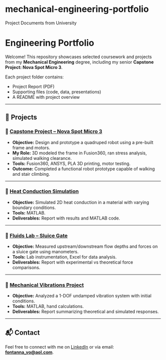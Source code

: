 # mechanical-engineering-portfolio
Project Documents from University
# Engineering Portfolio

Welcome! This repository showcases selected coursework and projects from my **Mechanical Engineering** degree, including my senior **Capstone Project: Nova Spot Micro 3**.

Each project folder contains:
- Project Report (PDF)
- Supporting files (code, data, presentations)
- A README with project overview

---

## 📂 Projects

### 🔹 [Capstone Project – Nova Spot Micro 3](Capstone_Project_NovaSpotMicro3/README.md)
- **Objective:** Design and prototype a quadruped robot using a pre-built frame and motors.  
- **My Role:** 3D modeled the frame in Fusion360, ran stress analysis, simulated walking clearance.  
- **Tools:** Fusion360, ANSYS, PLA 3D printing, motor testing.  
- **Outcome:** Completed a functional robot prototype capable of walking and stair climbing.  

---

### 🔹 [Heat Conduction Simulation](Heat_Conduction_Simulation/README.md)
- **Objective:** Simulated 2D heat conduction in a material with varying boundary conditions.  
- **Tools:** MATLAB.  
- **Deliverables:** Report with results and MATLAB code.  

---

### 🔹 [Fluids Lab – Sluice Gate](Fluids_Lab_SluiceGate/README.md)
- **Objective:** Measured upstream/downstream flow depths and forces on a sluice gate using manometers.  
- **Tools:** Lab instrumentation, Excel for data analysis.  
- **Deliverables:** Report with experimental vs theoretical force comparisons.  

---

### 🔹 [Mechanical Vibrations Project](Vibrations_Project/README.md)
- **Objective:** Analyzed a 1-DOF undamped vibration system with initial conditions.  
- **Tools:** MATLAB, hand calculations.  
- **Deliverables:** Report summarizing theoretical and simulated responses.  

---

## 📬 Contact
Feel free to connect with me on [LinkedIn]([https://linkedin.com](https://www.linkedin.com/in/fontanna-vo-6ab0a2368/)) or via email: **fontanna_vo@aol.com**.
